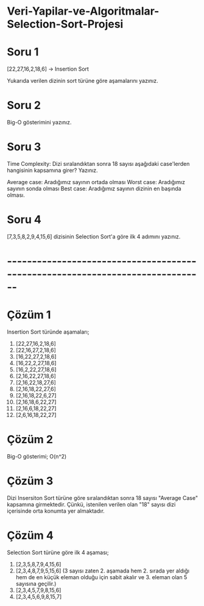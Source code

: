 # Veri-Yapilar-ve-Algoritmalar-Selection-Sort-Projesi
# Soru 1
[22,27,16,2,18,6] -> Insertion Sort

Yukarıda verilen dizinin sort türüne göre aşamalarını yazınız.

# Soru 2
Big-O gösterimini yazınız.

# Soru 3
Time Complexity: Dizi sıralandıktan sonra 18 sayısı aşağıdaki case'lerden hangisinin kapsamına girer? Yazınız.

Average case: Aradığımız sayının ortada olması
Worst case: Aradığımız sayının sonda olması
Best case: Aradığımız sayının dizinin en başında olması.

# Soru 4
[7,3,5,8,2,9,4,15,6] dizisinin Selection Sort'a göre ilk 4 adımını yazınız.

# ------------------------------------------------------------------------------

# Çözüm 1
Insertion Sort türünde aşamaları;

1) [22,27,16,2,18,6]
2) [22,16,27,2,18,6]
3) [16,22,27,2,18,6]
4) [16,22,2,27,18,6]
5) [16,2,22,27,18,6]
6) [2,16,22,27,18,6]
7) [2,16,22,18,27,6]
8) [2,16,18,22,27,6]
9) [2,16,18,22,6,27]
10) [2,16,18,6,22,27]
11) [2,16,6,18,22,27]
12) [2,6,16,18,22,27]

# Çözüm 2
Big-O gösterimi;
O(n^2)

# Çözüm 3
Dizi Insersiton Sort türüne göre sıralandıktan sonra 18 sayısı "Average Case" kapsamına girmektedir.
Çünkü, istenilen verilen olan "18" sayısı dizi içerisinde orta konumta yer almaktadır.

# Çözüm 4
Selection Sort türüne göre ilk 4 aşaması;
1) [2,3,5,8,7,9,4,15,6]
2) [2,3,4,8,7,9,5,15,6] (3 sayısı zaten 2. aşamada hem 2. sırada yer aldığı hem de en küçük eleman olduğu için sabit akalır ve 3. eleman olan 5 sayısına geçilir.)
3) [2,3,4,5,7,9,8,15,6]
4) [2,3,4,5,6,9,8,15,7]
